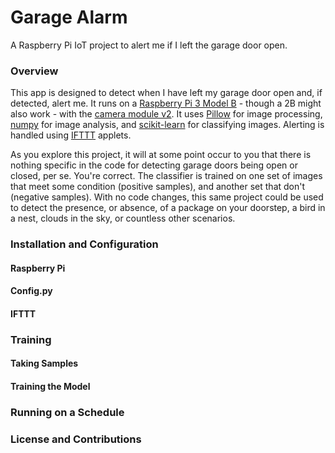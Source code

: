 # Garage Alarm
A Raspberry Pi IoT project to alert me if I left the garage door open.

### Overview
This app is designed to detect when I have left my garage door open and, if detected, alert me.  It runs on a [Raspberry Pi 3 Model B](https://www.raspberrypi.org/products/raspberry-pi-3-model-b/) - though a 2B might also work - with the [camera module v2](https://www.raspberrypi.org/products/camera-module-v2/).  It uses [Pillow](https://python-pillow.org/) for image processing, [numpy](http://www.numpy.org/) for image analysis, and [scikit-learn](http://scikit-learn.org/stable/) for classifying images.  Alerting is handled using [IFTTT](https://ifttt.com) applets.

As you explore this project, it will at some point occur to you that there is nothing specific in the code for detecting garage doors being open or closed, per se.  You're correct.  The classifier is trained on one set of images that meet some condition (positive samples), and another set that don't (negative samples).  With no code changes, this same project could be used to detect the presence, or absence, of a package on your doorstep, a bird in a nest, clouds in the sky, or countless other scenarios.

### Installation and Configuration

#### Raspberry Pi

#### Config.py

#### IFTTT

### Training

#### Taking Samples

#### Training the Model

### Running on a Schedule

### License and Contributions
